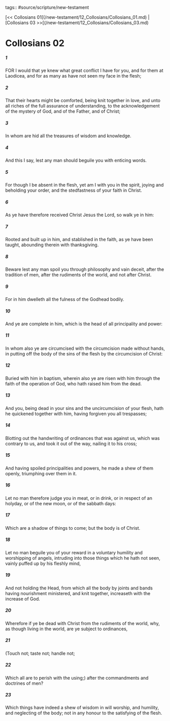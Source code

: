 tags:: #source/scripture/new-testament

[<< Collosians 01[(/new-testament/12_Collosians/Collosians_01.md) | [Collosians 03 >>[(/new-testament/12_Collosians/Collosians_03.md)

# Collosians 02

##### 1

FOR I would that ye knew what great conflict I have for you, and for them at Laodicea, and for as many as have not seen my face in the flesh;

##### 2

That their hearts might be comforted, being knit together in love, and unto all riches of the full assurance of understanding, to the acknowledgement of the mystery of God, and of the Father, and of Christ;

##### 3

In whom are hid all the treasures of wisdom and knowledge.

##### 4

And this I say, lest any man should beguile you with enticing words.

##### 5

For though I be absent in the flesh, yet am I with you in the spirit, joying and beholding your order, and the stedfastness of your faith in Christ.

##### 6

As ye have therefore received Christ Jesus the Lord, so walk ye in him:

##### 7

Rooted and built up in him, and stablished in the faith, as ye have been taught, abounding therein with thanksgiving.

##### 8

Beware lest any man spoil you through philosophy and vain deceit, after the tradition of men, after the rudiments of the world, and not after Christ.

##### 9

For in him dwelleth all the fulness of the Godhead bodily.

##### 10

And ye are complete in him, which is the head of all principality and power:

##### 11

In whom also ye are circumcised with the circumcision made without hands, in putting off the body of the sins of the flesh by the circumcision of Christ:

##### 12

Buried with him in baptism, wherein also ye are risen with him through the faith of the operation of God, who hath raised him from the dead.

##### 13

And you, being dead in your sins and the uncircumcision of your flesh, hath he quickened together with him, having forgiven you all trespasses;

##### 14

Blotting out the handwriting of ordinances that was against us, which was contrary to us, and took it out of the way, nailing it to his cross;

##### 15

And having spoiled principalities and powers, he made a shew of them openly, triumphing over them in it.

##### 16

Let no man therefore judge you in meat, or in drink, or in respect of an holyday, or of the new moon, or of the sabbath days:

##### 17

Which are a shadow of things to come; but the body is of Christ.

##### 18

Let no man beguile you of your reward in a voluntary humility and worshipping of angels, intruding into those things which he hath not seen, vainly puffed up by his fleshly mind,

##### 19

And not holding the Head, from which all the body by joints and bands having nourishment ministered, and knit together, increaseth with the increase of God.

##### 20

Wherefore if ye be dead with Christ from the rudiments of the world, why, as though living in the world, are ye subject to ordinances,

##### 21

(Touch not; taste not; handle not;

##### 22

Which all are to perish with the using;) after the commandments and doctrines of men?

##### 23

Which things have indeed a shew of wisdom in will worship, and humility, and neglecting of the body; not in any honour to the satisfying of the flesh.
